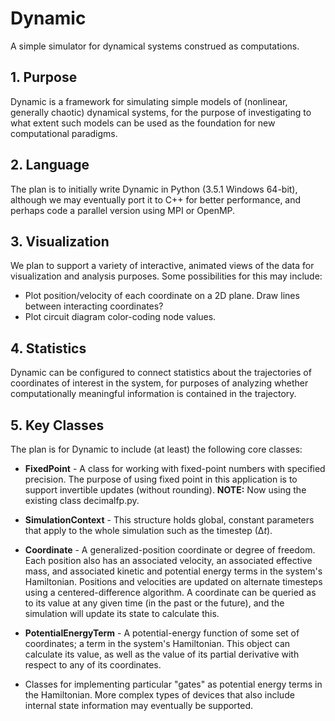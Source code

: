 # Dynamic
A simple simulator for dynamical systems construed as computations.

## 1. Purpose
Dynamic is a framework for simulating simple models of (nonlinear, generally chaotic) dynamical systems, for the purpose of investigating to what extent such models can be used as the foundation for new computational paradigms.

## 2. Language
The plan is to initially write Dynamic in Python (3.5.1 Windows 64-bit), although we may eventually port it to C++ for better performance, and perhaps code a parallel version using MPI or OpenMP.

## 3. Visualization
We plan to support a variety of interactive, animated views of the data for visualization and analysis purposes.  Some possibilities for this may include: 

* Plot position/velocity of each coordinate on a 2D plane.  Draw lines between interacting coordinates?
* Plot circuit diagram color-coding node values.

## 4. Statistics
Dynamic can be configured to connect statistics about the trajectories of coordinates of interest in the system, for purposes of analyzing whether computationally meaningful information is contained in the trajectory.

## 5. Key Classes
The plan is for Dynamic to include (at least) the following core classes:

* **FixedPoint** - A class for working with fixed-point numbers with specified precision.  The purpose of using fixed point in this application is to support invertible updates (without rounding).  **NOTE:** Now using the existing class decimalfp.py.

* **SimulationContext** - This structure holds global, constant parameters that apply to the whole simulation such as the timestep (∆*t*).

* **Coordinate** - A generalized-position coordinate or degree of freedom.  Each position also has an associated velocity, an associated effective mass, and associated kinetic and potential energy terms in the system's Hamiltonian.  Positions and velocities are updated on alternate timesteps using a centered-difference algorithm.  A coordinate can be queried as to its value at any given time (in the past or the future), and the simulation will update its state to calculate this.

* **PotentialEnergyTerm** - A potential-energy function of some set of coordinates; a term in the system's Hamiltonian.  This object can calculate its value, as well as the value of its partial derivative with respect to any of its coordinates.

* Classes for implementing particular "gates" as potential energy terms in the Hamiltonian.  More complex types of devices that also include internal state information may eventually be supported.

